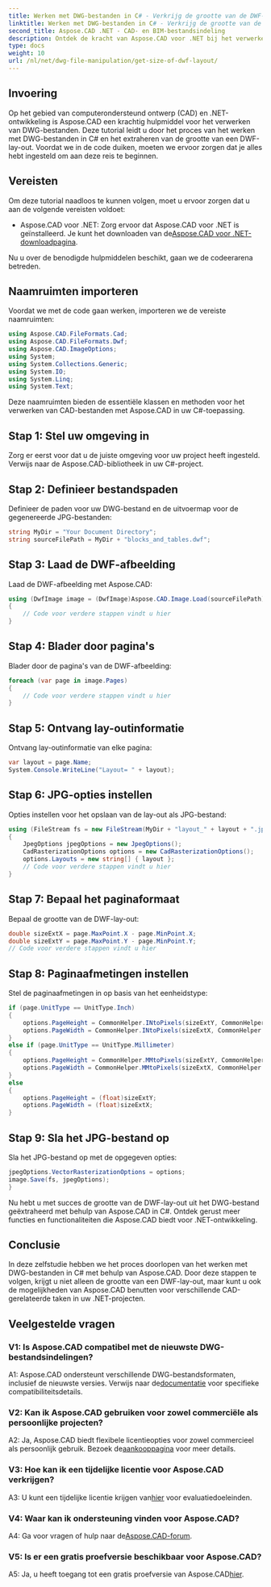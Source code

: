 ```yaml
---
title: Werken met DWG-bestanden in C# - Verkrijg de grootte van de DWF-indeling
linktitle: Werken met DWG-bestanden in C# - Verkrijg de grootte van de DWF-indeling
second_title: Aspose.CAD .NET - CAD- en BIM-bestandsindeling
description: Ontdek de kracht van Aspose.CAD voor .NET bij het verwerken van DWG-bestanden. Leer moeiteloos DWF-lay-outformaten extraheren met C#.
type: docs
weight: 10
url: /nl/net/dwg-file-manipulation/get-size-of-dwf-layout/
---
```

## Invoering

Op het gebied van computerondersteund ontwerp (CAD) en .NET-ontwikkeling is Aspose.CAD een krachtig hulpmiddel voor het verwerken van DWG-bestanden. Deze tutorial leidt u door het proces van het werken met DWG-bestanden in C# en het extraheren van de grootte van een DWF-lay-out. Voordat we in de code duiken, moeten we ervoor zorgen dat je alles hebt ingesteld om aan deze reis te beginnen.

## Vereisten

Om deze tutorial naadloos te kunnen volgen, moet u ervoor zorgen dat u aan de volgende vereisten voldoet:

-  Aspose.CAD voor .NET: Zorg ervoor dat Aspose.CAD voor .NET is geïnstalleerd. Je kunt het downloaden van de[Aspose.CAD voor .NET-downloadpagina](https://releases.aspose.com/cad/net/).

Nu u over de benodigde hulpmiddelen beschikt, gaan we de codeerarena betreden.

## Naamruimten importeren

Voordat we met de code gaan werken, importeren we de vereiste naamruimten:

```csharp
using Aspose.CAD.FileFormats.Cad;
using Aspose.CAD.FileFormats.Dwf;
using Aspose.CAD.ImageOptions;
using System;
using System.Collections.Generic;
using System.IO;
using System.Linq;
using System.Text;
```

Deze naamruimten bieden de essentiële klassen en methoden voor het verwerken van CAD-bestanden met Aspose.CAD in uw C#-toepassing.

## Stap 1: Stel uw omgeving in

Zorg er eerst voor dat u de juiste omgeving voor uw project heeft ingesteld. Verwijs naar de Aspose.CAD-bibliotheek in uw C#-project.

## Stap 2: Definieer bestandspaden

Definieer de paden voor uw DWG-bestand en de uitvoermap voor de gegenereerde JPG-bestanden:

```csharp
string MyDir = "Your Document Directory";
string sourceFilePath = MyDir + "blocks_and_tables.dwf";
```

## Stap 3: Laad de DWF-afbeelding

Laad de DWF-afbeelding met Aspose.CAD:

```csharp
using (DwfImage image = (DwfImage)Aspose.CAD.Image.Load(sourceFilePath))
{
    // Code voor verdere stappen vindt u hier
}
```

## Stap 4: Blader door pagina's

Blader door de pagina's van de DWF-afbeelding:

```csharp
foreach (var page in image.Pages)
{
    // Code voor verdere stappen vindt u hier
}
```

## Stap 5: Ontvang lay-outinformatie

Ontvang lay-outinformatie van elke pagina:

```csharp
var layout = page.Name;
System.Console.WriteLine("Layout= " + layout);
```

## Stap 6: JPG-opties instellen

Opties instellen voor het opslaan van de lay-out als JPG-bestand:

```csharp
using (FileStream fs = new FileStream(MyDir + "layout_" + layout + ".jpg", FileMode.Create))
{
    JpegOptions jpegOptions = new JpegOptions();
    CadRasterizationOptions options = new CadRasterizationOptions();
    options.Layouts = new string[] { layout };
    // Code voor verdere stappen vindt u hier
}
```

## Stap 7: Bepaal het paginaformaat

Bepaal de grootte van de DWF-lay-out:

```csharp
double sizeExtX = page.MaxPoint.X - page.MinPoint.X;
double sizeExtY = page.MaxPoint.Y - page.MinPoint.Y;
// Code voor verdere stappen vindt u hier
```

## Stap 8: Paginaafmetingen instellen

Stel de paginaafmetingen in op basis van het eenheidstype:

```csharp
if (page.UnitType == UnitType.Inch)
{
    options.PageHeight = CommonHelper.INtoPixels(sizeExtY, CommonHelper.DPI);
    options.PageWidth = CommonHelper.INtoPixels(sizeExtX, CommonHelper.DPI);
}
else if (page.UnitType == UnitType.Millimeter)
{
    options.PageHeight = CommonHelper.MMtoPixels(sizeExtY, CommonHelper.DPI);
    options.PageWidth = CommonHelper.MMtoPixels(sizeExtX, CommonHelper.DPI);
}
else
{
    options.PageHeight = (float)sizeExtY;
    options.PageWidth = (float)sizeExtX;
}
```

## Stap 9: Sla het JPG-bestand op

Sla het JPG-bestand op met de opgegeven opties:

```csharp
jpegOptions.VectorRasterizationOptions = options;
image.Save(fs, jpegOptions);
}
```

Nu hebt u met succes de grootte van de DWF-lay-out uit het DWG-bestand geëxtraheerd met behulp van Aspose.CAD in C#. Ontdek gerust meer functies en functionaliteiten die Aspose.CAD biedt voor .NET-ontwikkeling.

## Conclusie

In deze zelfstudie hebben we het proces doorlopen van het werken met DWG-bestanden in C# met behulp van Aspose.CAD. Door deze stappen te volgen, krijgt u niet alleen de grootte van een DWF-lay-out, maar kunt u ook de mogelijkheden van Aspose.CAD benutten voor verschillende CAD-gerelateerde taken in uw .NET-projecten.

## Veelgestelde vragen

### V1: Is Aspose.CAD compatibel met de nieuwste DWG-bestandsindelingen?

 A1: Aspose.CAD ondersteunt verschillende DWG-bestandsformaten, inclusief de nieuwste versies. Verwijs naar de[documentatie](https://reference.aspose.com/cad/net/) voor specifieke compatibiliteitsdetails.

### V2: Kan ik Aspose.CAD gebruiken voor zowel commerciële als persoonlijke projecten?

 A2: Ja, Aspose.CAD biedt flexibele licentieopties voor zowel commercieel als persoonlijk gebruik. Bezoek de[aankooppagina](https://purchase.aspose.com/buy) voor meer details.

### V3: Hoe kan ik een tijdelijke licentie voor Aspose.CAD verkrijgen?

 A3: U kunt een tijdelijke licentie krijgen van[hier](https://purchase.aspose.com/temporary-license/) voor evaluatiedoeleinden.

### V4: Waar kan ik ondersteuning vinden voor Aspose.CAD?

A4: Ga voor vragen of hulp naar de[Aspose.CAD-forum](https://forum.aspose.com/c/cad/19).

### V5: Is er een gratis proefversie beschikbaar voor Aspose.CAD?

 A5: Ja, u heeft toegang tot een gratis proefversie van Aspose.CAD[hier](https://releases.aspose.com/).